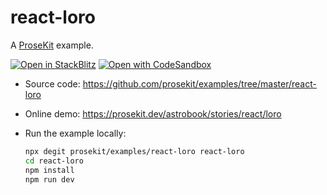 # react-loro

A [ProseKit](https://prosekit.dev) example.

[![Open in StackBlitz](https://developer.stackblitz.com/img/open_in_stackblitz.svg)](https://stackblitz.com/github/prosekit/examples/tree/master/react-loro)
[![Open with CodeSandbox](https://assets.codesandbox.io/github/button-edit-lime.svg)](https://codesandbox.io/p/sandbox/github/prosekit/examples/tree/master/react-loro)

- Source code: https://github.com/prosekit/examples/tree/master/react-loro
- Online demo: https://prosekit.dev/astrobook/stories/react/loro
- Run the example locally:

  ```bash
  npx degit prosekit/examples/react-loro react-loro
  cd react-loro
  npm install
  npm run dev
  ```
